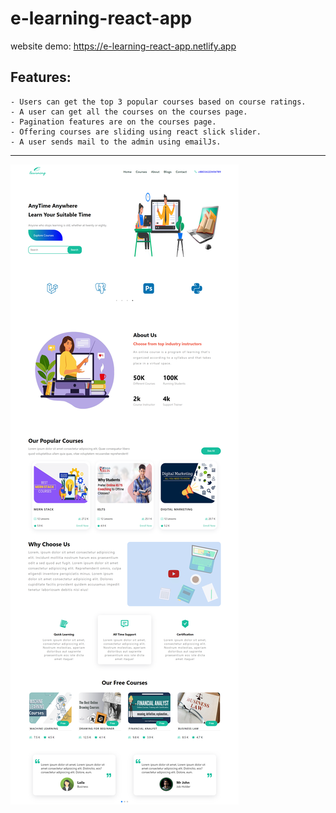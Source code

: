 # e-learning-react-app

website demo: https://e-learning-react-app.netlify.app


## Features:

    - Users can get the top 3 popular courses based on course ratings.
    - A user can get all the courses on the courses page.
    - Pagination features are on the courses page.
    - Offering courses are sliding using react slick slider.
    - A user sends mail to the admin using emailJs.

---    

<img src='/public/website-demo.png' />